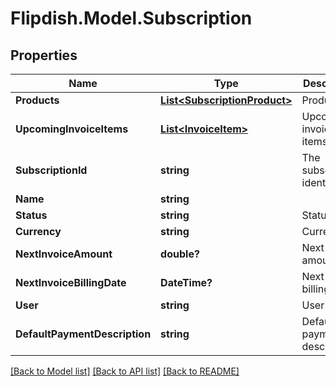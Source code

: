 # Flipdish.Model.Subscription
## Properties

Name | Type | Description | Notes
------------ | ------------- | ------------- | -------------
**Products** | [**List&lt;SubscriptionProduct&gt;**](SubscriptionProduct.md) | Products | 
**UpcomingInvoiceItems** | [**List&lt;InvoiceItem&gt;**](InvoiceItem.md) | Upcoming invoice items | 
**SubscriptionId** | **string** | The subscription identifier | 
**Name** | **string** |  | 
**Status** | **string** | Status | 
**Currency** | **string** | Currency | 
**NextInvoiceAmount** | **double?** | Next invoice amount | [optional] 
**NextInvoiceBillingDate** | **DateTime?** | Next invoice billing date | [optional] 
**User** | **string** | User | 
**DefaultPaymentDescription** | **string** | Default payment description | [optional] 

[[Back to Model list]](../README.md#documentation-for-models) [[Back to API list]](../README.md#documentation-for-api-endpoints) [[Back to README]](../README.md)

